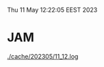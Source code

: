 Thu 11 May 12:22:05 EEST 2023
# JAM
<a href='./cache/202305/11_12.log'>./cache/202305/11_12.log</a>
